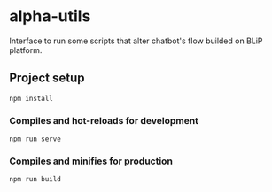# alpha-utils
Interface to run some scripts that alter chatbot's flow builded on BLiP platform.

## Project setup
```
npm install
```

### Compiles and hot-reloads for development
```
npm run serve
```

### Compiles and minifies for production
```
npm run build
```
